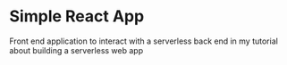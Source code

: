 # Simple React App

Front end application to interact with a serverless back end in my tutorial about building a serverless web app